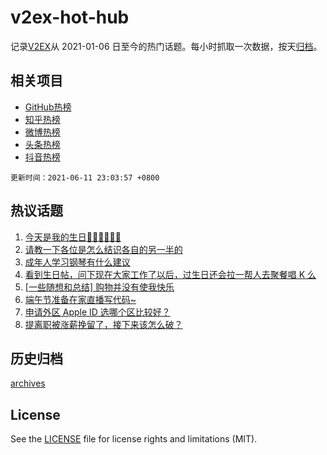 # v2ex-hot-hub

 记录[V2EX](https://www.v2ex.com/)从 2021-01-06 日至今的热门话题。每小时抓取一次数据，按天[归档](archives)。
 
 ## 相关项目

- [GitHub热榜](https://github.com/snaildev/github-hot-hub)
- [知乎热榜](https://github.com/snaildev/zhihu-hot-hub)
- [微博热榜](https://github.com/snaildev/weibo-hot-hub)
- [头条热榜](https://github.com/snaildev/toutiao-hot-hub)
- [抖音热榜](https://github.com/snaildev/douyin-hot-hub)


 `更新时间：2021-06-11 23:03:57 +0800`

## 热议话题

1. [今天是我的生日🎂🎂🎂🍰🍰🍰](https://www.v2ex.com/t/782797)
1. [请教一下各位是怎么结识各自的另一半的](https://www.v2ex.com/t/782858)
1. [成年人学习钢琴有什么建议](https://www.v2ex.com/t/782805)
1. [看到生日帖，问下现在大家工作了以后，过生日还会拉一帮人去聚餐唱 K 么](https://www.v2ex.com/t/782813)
1. [[一些随想和总结] 购物并没有使我快乐](https://www.v2ex.com/t/782794)
1. [端午节准备在家直播写代码~](https://www.v2ex.com/t/782886)
1. [申请外区 Apple ID 选哪个区比较好？](https://www.v2ex.com/t/782809)
1. [提离职被涨薪挽留了，接下来该怎么破？](https://www.v2ex.com/t/782961)

## 历史归档

[archives](archives)

## License

See the [LICENSE](LICENSE) file for license rights and limitations (MIT).
